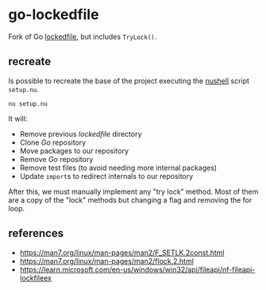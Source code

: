 # go-lockedfile
Fork of Go [lockedfile](https://pkg.go.dev/cmd/go/internal/lockedfile), but includes `TryLock()`.  

## recreate
Is possible to recreate the base of the project executing the [nushell](https://www.nushell.sh/) script `setup.nu`.  

```
nu setup.nu
```

It will:  
- Remove previous *lockedfile* directory
- Clone *Go* repository
- Move packages to our repository
- Remove *Go* repository
- Remove test files (to avoid needing more internal packages)
- Update `import`s to redirect internals to our repository

After this, we must manually implement any "try lock" method. Most of them are a copy of the "lock" methods but changing a flag and removing the for loop.  

## references

- https://man7.org/linux/man-pages/man2/F_SETLK.2const.html
- https://man7.org/linux/man-pages/man2/flock.2.html
- https://learn.microsoft.com/en-us/windows/win32/api/fileapi/nf-fileapi-lockfileex
